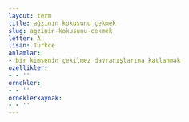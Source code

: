 ```yaml
---
layout: term
title: ağzının kokusunu çekmek
slug: agzinin-kokusunu-cekmek
letter: A
lisan: Türkçe
anlamlar:
- bir kimsenin çekilmez davranışlarına katlanmak
ozellikler:
- - ''
ornekler:
- - ''
orneklerkaynak:
- - ''
---
```

